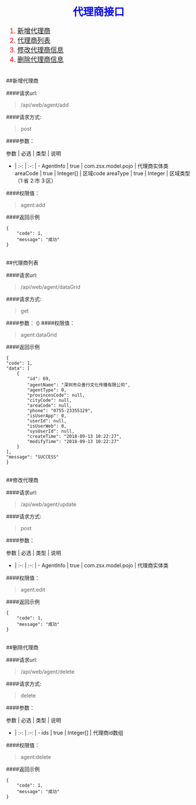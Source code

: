 <h1 align=center><font color=blue>代理商接口</font></h1>

<font size=4 color=red>

1. [新增代理商](#add)
2. [代理商列表](#dataGrid)
3. [修改代理商信息](#update)
4. [删除代理商信息](#delete)

</font>

<br/>
<span id="add"></span>
##新增代理商


####请求url: 
> /api/web/agent/add

####请求方式: 
> post

####参数：

参数 | 必选 | 类型 | 说明
- | :-: | :-: | -
AgentInfo | true | com.zsx.model.pojo | 代理商实体类
areaCode | true | Integer[] | 区域code
areaType | true | Integer | 区域类型（1:省 2:市 3:区） 

####权限值：
> agent:add

####返回示例

	{
	    "code": 1,
	    "message": "成功"
	}


<br/>
<span id="dataGrid"></span>
##代理商列表


####请求url: 
> /api/web/agent/dataGrid

####请求方式: 
> get

####参数：
()
####权限值：
> agent:dataGrid

####返回示例

	{
    "code": 1,
    "data": [
        {
            "id": 69,
            "agentName": "深圳市众善行文化传播有限公司",
            "agentType": 0,
            "provincesCode": null,
            "cityCode": null,
            "areaCode": null,
            "phone": "0755-23355129",
            "isUserApp": 0,
            "userId": null,
            "isUserWeb": 0,
            "sysUserId": null,
            "createTime": "2018-09-13 10:22:27",
            "modifyTime": "2018-09-13 10:22:27"
        }
    ],
    "message": "SUCCESS"
	}


<br/>
<span id="update"></span>
##修改代理商


####请求url: 
> /api/web/agent/update

####请求方式: 
> post

####参数：

参数 | 必选 | 类型 | 说明
- | :-: | :-: | -
AgentInfo | true | com.zsx.model.pojo | 代理商实体类

####权限值：
> agent:edit

####返回示例

	{
	    "code": 1,
	    "message": "成功"
	}


<br/>
<span id="delete"></span>
##删除代理商


####请求url: 
> /api/web/agent/delete

####请求方式: 
> delete

####参数：

参数 | 必选 | 类型 | 说明
- | :-: | :-: | -
ids | true | Integer[] | 代理商id数组 

####权限值：
> agent:delete

####返回示例

	{
	    "code": 1,
	    "message": "成功"
	}